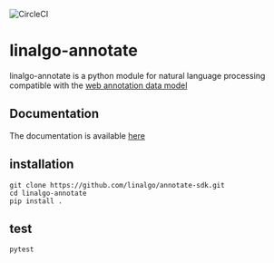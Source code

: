 ![CircleCI](https://circleci.com/gh/linalgo/annotate-sdk.svg?style=svg&circle-token=ef87d896267f3200b095b04954eb8f382ccbd884)

# linalgo-annotate

linalgo-annotate is a python module for natural language processing compatible with the 
[web annotation data model](https://www.w3.org/TR/annotation-model/)

## Documentation

The documentation is available [here](https://linalgo.github.io/annotate-sdk/)

## installation 

```
git clone https://github.com/linalgo/annotate-sdk.git
cd linalgo-annotate
pip install .
```

## test

```
pytest
```
